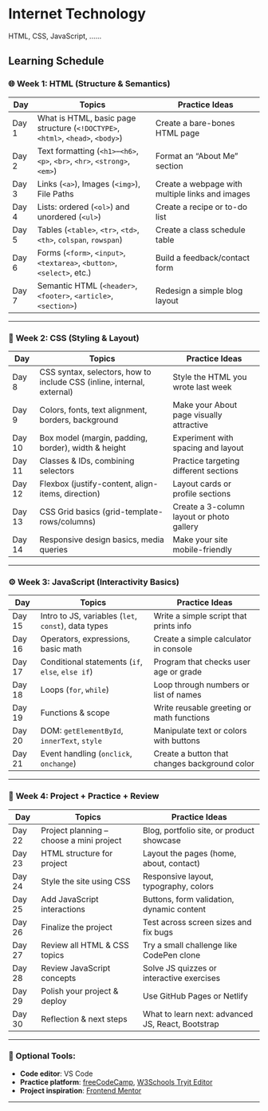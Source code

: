 # **Internet Technology**
HTML, CSS, JavaScript, ......


## Learning Schedule

### 🌐 **Week 1: HTML (Structure & Semantics)**

| **Day** | **Topics**                                                                      | **Practice Ideas**                              |
| ------- | ------------------------------------------------------------------------------- | ----------------------------------------------- |
| Day 1   | What is HTML, basic page structure (`<!DOCTYPE>`, `<html>`, `<head>`, `<body>`) | Create a bare-bones HTML page                   |
| Day 2   | Text formatting (`<h1>`–`<h6>`, `<p>`, `<br>`, `<hr>`, `<strong>`, `<em>`)      | Format an “About Me” section                    |
| Day 3   | Links (`<a>`), Images (`<img>`), File Paths                                     | Create a webpage with multiple links and images |
| Day 4   | Lists: ordered (`<ol>`) and unordered (`<ul>`)                                  | Create a recipe or to-do list                   |
| Day 5   | Tables (`<table>`, `<tr>`, `<td>`, `<th>`, `colspan`, `rowspan`)                | Create a class schedule table                   |
| Day 6   | Forms (`<form>`, `<input>`, `<textarea>`, `<button>`, `<select>`, etc.)         | Build a feedback/contact form                   |
| Day 7   | Semantic HTML (`<header>`, `<footer>`, `<article>`, `<section>`)                | Redesign a simple blog layout                   |

---

### 🎨 **Week 2: CSS (Styling & Layout)**

| **Day** | **Topics**                                                             | **Practice Ideas**                        |
| ------- | ---------------------------------------------------------------------- | ----------------------------------------- |
| Day 8   | CSS syntax, selectors, how to include CSS (inline, internal, external) | Style the HTML you wrote last week        |
| Day 9   | Colors, fonts, text alignment, borders, background                     | Make your About page visually attractive  |
| Day 10  | Box model (margin, padding, border), width & height                    | Experiment with spacing and layout        |
| Day 11  | Classes & IDs, combining selectors                                     | Practice targeting different sections     |
| Day 12  | Flexbox (justify-content, align-items, direction)                      | Layout cards or profile sections          |
| Day 13  | CSS Grid basics (grid-template-rows/columns)                           | Create a 3-column layout or photo gallery |
| Day 14  | Responsive design basics, media queries                                | Make your site mobile-friendly            |

---

### ⚙️ **Week 3: JavaScript (Interactivity Basics)**

| **Day** | **Topics**                                          | **Practice Ideas**                            |
| ------- | --------------------------------------------------- | --------------------------------------------- |
| Day 15  | Intro to JS, variables (`let`, `const`), data types | Write a simple script that prints info        |
| Day 16  | Operators, expressions, basic math                  | Create a simple calculator in console         |
| Day 17  | Conditional statements (`if`, `else`, `else if`)    | Program that checks user age or grade         |
| Day 18  | Loops (`for`, `while`)                              | Loop through numbers or list of names         |
| Day 19  | Functions & scope                                   | Write reusable greeting or math functions     |
| Day 20  | DOM: `getElementById`, `innerText`, `style`         | Manipulate text or colors with buttons        |
| Day 21  | Event handling (`onclick`, `onchange`)              | Create a button that changes background color |

---

### 🚀 **Week 4: Project + Practice + Review**

| **Day** | **Topics**                               | **Practice Ideas**                                |
| ------- | ---------------------------------------- | ------------------------------------------------- |
| Day 22  | Project planning – choose a mini project | Blog, portfolio site, or product showcase         |
| Day 23  | HTML structure for project               | Layout the pages (home, about, contact)           |
| Day 24  | Style the site using CSS                 | Responsive layout, typography, colors             |
| Day 25  | Add JavaScript interactions              | Buttons, form validation, dynamic content         |
| Day 26  | Finalize the project                     | Test across screen sizes and fix bugs             |
| Day 27  | Review all HTML & CSS topics             | Try a small challenge like CodePen clone          |
| Day 28  | Review JavaScript concepts               | Solve JS quizzes or interactive exercises         |
| Day 29  | Polish your project & deploy             | Use GitHub Pages or Netlify                       |
| Day 30  | Reflection & next steps                  | What to learn next: advanced JS, React, Bootstrap |

---

### 📝 Optional Tools:

* **Code editor**: VS Code
* **Practice platform**: [freeCodeCamp](https://www.freecodecamp.org/), [W3Schools Tryit Editor](https://www.w3schools.com/html/tryit.asp)
* **Project inspiration**: [Frontend Mentor](https://www.frontendmentor.io/)

---